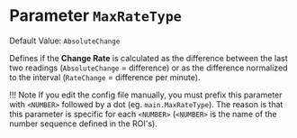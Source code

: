 # Parameter `MaxRateType`
Default Value: `AbsoluteChange`

Defines if the **Change Rate** is calculated as the difference between the last two readings (`AbsoluteChange` = difference) or
as the difference normalized to the interval (`RateChange` = difference per minute).

!!! Note
    If you edit the config file manually, you must prefix this parameter with `<NUMBER>` followed by a dot (eg. `main.MaxRateType`). The reason is that this parameter is specific for each `<NUMBER>` (`<NUMBER>` is the name of the number sequence defined in the ROI's).
